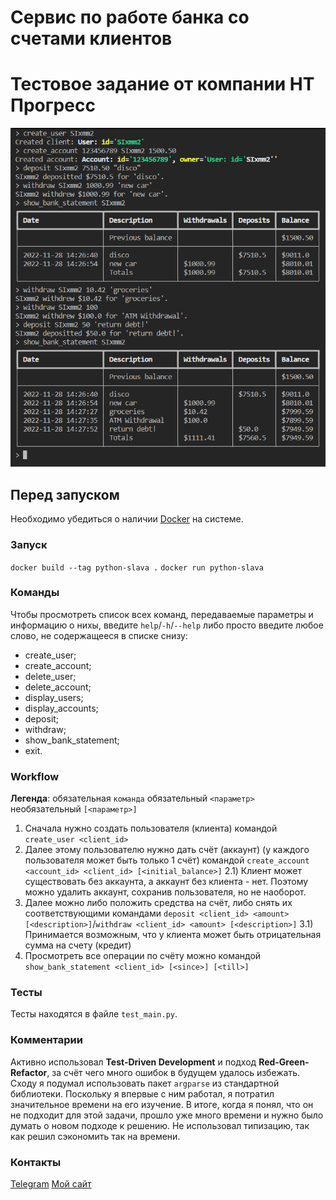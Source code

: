 # Сервис по работе банка со счетами клиентов

# Тестовое задание от компании НТ Прогресс


![Скриншот](screenshot.png)

## Перед запуском

Необходимо убедиться о наличии [Docker](https://www.docker.com/) на системе.

### Запуск

`docker build --tag python-slava .`
`docker run python-slava`

### Команды

Чтобы просмотреть список всех команд, передаваемые параметры и информацию о нихы, введите `help`/`-h`/`--help` либо просто введите любое слово, не содержащееся в списке снизу:

*   create_user;
*   create_account;
*   delete_user;
*   delete_account;
*   display_users;
*   display_accounts;
*   deposit;
*   withdraw;
*   show_bank_statement;
*   exit.

### Workflow

**Легенда**:
обязательная `команда`
обязательный `<параметр>`
необязательный `[<параметр>]`


1)  Сначала нужно создать пользователя (клиента) командой `create_user <client_id>`
2)  Далее этому пользователю нужно дать счёт (аккаунт) (у каждого пользователя может быть только 1 счёт) командой `create_account <account_id> <client_id> [<initial_balance>]`
    2.1)    Клиент может существовать без аккаунта, а аккаунт без клиента - нет. Поэтому можно удалить аккаунт, сохранив пользователя, но не наоборот.
3)  Далее можно либо положить средства на счёт, либо снять их соответствующими командами `deposit <client_id> <amount> [<description>]`/`withdraw <client_id> <amount> [<description>]`
    3.1)    Принимается возможным, что у клиента может быть отрицательная сумма на счету (кредит)
4)  Просмотреть все операции по счёту можно командой `show_bank_statement <client_id> [<since>] [<till>]`

### Тесты

Тесты находятся в файле `test_main.py`.

### Комментарии

Активно использовал **Test-Driven Development** и подход **Red-Green-Refactor**, за счёт чего много ошибок в будущем удалось избежать.
Сходу я подумал использовать пакет `argparse` из стандартной библиотеки. Поскольку я впервые с ним работал, я потратил значительное времени на его изучение. В итоге, когда я понял, что он не подходит для этой задачи, прошло уже много времени и нужно было думать о новом подходе к решению.
Не использовал типизацию, так как решил сэкономить так на времени.

### Контакты

[Telegram](https://t.me/SXRu1)
[Мой сайт](https://slavaitru.online/menu)
